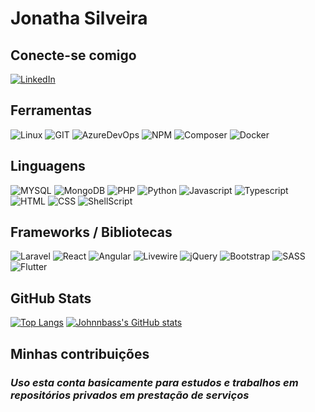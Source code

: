 
# Jonatha Silveira

## Conecte-se comigo
[![LinkedIn](https://img.shields.io/badge/LinkedIn-000?style=for-the-badge&logo=linkedin&logoColor=0E76A8)](https://www.linkedin.com/in/jonatha-silveira-5a2a8129/)

## Ferramentas

![Linux](https://img.shields.io/badge/linux-000?style=for-the-badge&logo=linux)
![GIT](https://img.shields.io/badge/git-000?style=for-the-badge&logo=git)
![AzureDevOps](https://img.shields.io/badge/azuredevops-000?style=for-the-badge&logo=azuredevops)
![NPM](https://img.shields.io/badge/npm-000?style=for-the-badge&logo=npm)
![Composer](https://img.shields.io/badge/composer-000?style=for-the-badge&logo=composer)
![Docker](https://img.shields.io/badge/docker-000?style=for-the-badge&logo=docker)

## Linguagens

![MYSQL](https://img.shields.io/badge/mysql-000?style=for-the-badge&logo=mysql)
![MongoDB](https://img.shields.io/badge/mongodb-000?style=for-the-badge&logo=mongodb)
![PHP](https://img.shields.io/badge/php-000?style=for-the-badge&logo=php)
![Python](https://img.shields.io/badge/python-000?style=for-the-badge&logo=python)
![Javascript](https://img.shields.io/badge/js-000?style=for-the-badge&logo=javascript)
![Typescript](https://img.shields.io/badge/ts-000?style=for-the-badge&logo=typescript)
![HTML](https://img.shields.io/badge/html-000?style=for-the-badge&logo=html5)
![CSS](https://img.shields.io/badge/css-000?style=for-the-badge&logo=css3)
![ShellScript](https://img.shields.io/badge/shellscript-000?style=for-the-badge&logo=shell)

## Frameworks / Bibliotecas

![Laravel](https://img.shields.io/badge/laravel-000?style=for-the-badge&logo=laravel)
![React](https://img.shields.io/badge/react-000?style=for-the-badge&logo=react)
![Angular](https://img.shields.io/badge/angular-000?style=for-the-badge&logo=angular)
![Livewire](https://img.shields.io/badge/livewire-000?style=for-the-badge&logo=livewire)
![jQuery](https://img.shields.io/badge/jquery-000?style=for-the-badge&logo=jquery)
![Bootstrap](https://img.shields.io/badge/bootstrap-000?style=for-the-badge&logo=bootstrap)
![SASS](https://img.shields.io/badge/sass-000?style=for-the-badge&logo=sass)
![Flutter](https://img.shields.io/badge/flutter-000?style=for-the-badge&logo=flutter)


## GitHub Stats

[![Top Langs](https://github-readme-stats.vercel.app/api/top-langs/?username=johnnbass&langs_count=8&layout=compact&theme=vue&locale=pt-Br)](https://github.com/johnnbass/github-readme-stats)
[![Johnnbass's GitHub stats](https://github-readme-stats.vercel.app/api?username=johnnbass&include_all_commits=true&count_private=true&theme=vue&show_icons=true&locale=pt-Br)](https://github.com/Johnnbass/github-readme-stats)

## Minhas contribuições

### *Uso esta conta basicamente para estudos e trabalhos em repositórios privados em prestação de serviços*